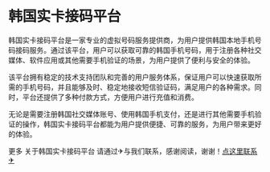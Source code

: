 # 韩国实卡接码平台

韩国实卡接码平台是一家专业的虚拟号码服务提供商，为用户提供韩国本地手机号码接码服务。通过该平台，用户可以获取可靠的韩国手机号码，用于注册各种社交媒体、软件应用或其他需要手机验证的场景，为用户提供了便利与安全的体验。

该平台拥有稳定的技术支持团队和完善的用户服务体系，保证用户可以快速获取所需的手机号码，并且能够及时、稳定地接收短信验证码，满足用户的各种需求。同时，平台还提供了多种付款方式，方便用户进行充值和消费。

无论是需要注册韩国社交媒体账号、使用韩国手机支付，还是进行其他需要手机验证的操作，韩国实卡接码平台都能为用户提供便捷、可靠的服务，为用户带来更好的体验。

更多 关于韩国实卡接码平台 请通过✈与我们联系，感谢阅读，谢谢！[点这里联系✈](https://t.me/lianmeng09)
